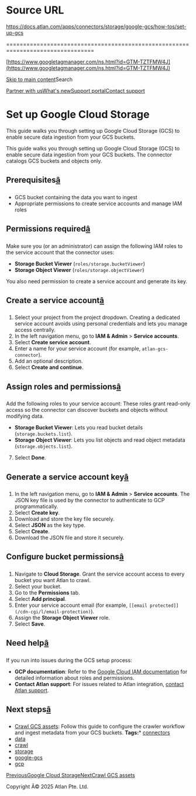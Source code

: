 # Source URL
https://docs.atlan.com/apps/connectors/storage/google-gcs/how-tos/set-up-gcs

================================================================================

<!--
canonical: https://docs.atlan.com/apps/connectors/storage/google-gcs/how-tos/set-up-gcs
link-alternate: https://docs.atlan.com/apps/connectors/storage/google-gcs/how-tos/set-up-gcs
meta-description: Configure Google Cloud Storage for secure metadata ingestion with Atlan.
meta-docsearch:docusaurus_tag: docs-default-current
meta-docsearch:language: en
meta-docsearch:version: current
meta-docusaurus_locale: en
meta-docusaurus_tag: docs-default-current
meta-docusaurus_version: current
meta-generator: Docusaurus v3.8.1
meta-og-description: Configure Google Cloud Storage for secure metadata ingestion with Atlan.
meta-og-locale: en
meta-og-title: Set up Google Cloud Storage | Atlan Documentation
meta-og-url: https://docs.atlan.com/apps/connectors/storage/google-gcs/how-tos/set-up-gcs
meta-twitter:card: summary_large_image
meta-viewport: width=device-width,initial-scale=1
title: Set up Google Cloud Storage | Atlan Documentation
-->

[https://www.googletagmanager.com/ns.html?id=GTM-TZTFMW4J](https://www.googletagmanager.com/ns.html?id=GTM-TZTFMW4J)

[Skip to main content](#__docusaurus_skipToContent_fallback)Search

[Partner with us](https://docs.google.com/forms/d/e/1FAIpQLScuAIhCm2GS7YFstrOjawbP8J7PUmOynQo7wI2yGCcCyEcVSw/viewform)[What's new](https://shipped.atlan.com/)[Support portal](https://atlan.zendesk.com/auth/v2/login/signin?return_to=https%3A%2F%2Fatlan.zendesk.com%2Fhc%2Fen-us&theme=hc&locale=en-us&brand_id=1900000425113&auth_origin=1900000425113%2Cfalse%2Ctrue)[Contact support](/support/submit-request)

Set up Google Cloud Storage
===========================

This guide walks you through setting up Google Cloud Storage (GCS) to enable secure data ingestion from your GCS buckets.

This guide walks you through setting up Google Cloud Storage (GCS) to enable secure data ingestion from your GCS buckets. The connector catalogs GCS buckets and objects only.

Prerequisites[â](#prerequisites "Direct link to Prerequisites")
-----------------------------------------------------------------

* GCS bucket containing the data you want to ingest
* Appropriate permissions to create service accounts and manage IAM roles

Permissions required[â](#permissions-required "Direct link to Permissions required")
--------------------------------------------------------------------------------------

Make sure you (or an administrator) can assign the following IAM roles to the service account that the connector uses:

* **Storage Bucket Viewer** (`roles/storage.bucketViewer`)
* **Storage Object Viewer** (`roles/storage.objectViewer`)

You also need permission to create a service account and generate its key.

Create a service account[â](#create-a-service-account "Direct link to Create a service account")
--------------------------------------------------------------------------------------------------

1. Select your project from the project dropdown.
Creating a dedicated service account avoids using personal credentials and lets you manage access centrally.
2. In the left navigation menu, go to **IAM \& Admin** \> **Service accounts**.
3. Select **Create service account**.
4. Enter a name for your service account (for example, `atlan-gcs-connector`).
5. Add an optional description.
6. Select **Create and continue**.

Assign roles and permissions[â](#assign-roles-and-permissions "Direct link to Assign roles and permissions")
--------------------------------------------------------------------------------------------------------------

Add the following roles to your service account:
These roles grant read\-only access so the connector can discover buckets and objects without modifying data.

* **Storage Bucket Viewer**: Lets you read bucket details (`storage.buckets.list`).
* **Storage Object Viewer**: Lets you list objects and read object metadata (`storage.objects.list`).

7. Select **Done**.

Generate a service account key[â](#generate-a-service-account-key "Direct link to Generate a service account key")
--------------------------------------------------------------------------------------------------------------------

1. In the left navigation menu, go to **IAM \& Admin** \> **Service accounts**.
The JSON key file is used by the connector to authenticate to GCP programmatically.
2. Select **Create key**.
3. Download and store the key file securely.
4. Select **JSON** as the key type.
5. Select **Create**.
6. Download the JSON file and store it securely.

Configure bucket permissions[â](#configure-bucket-permissions "Direct link to Configure bucket permissions")
--------------------------------------------------------------------------------------------------------------

1. Navigate to **Cloud Storage**.
Grant the service account access to every bucket you want Atlan to crawl.
2. Select your bucket.
3. Go to the **Permissions** tab.
4. Select **Add principal**.
5. Enter your service account email (for example, `[[email protected]](/cdn-cgi/l/email-protection)`).
6. Assign the **Storage Object Viewer** role.
7. Select **Save**.

Need help[â](#need-help "Direct link to Need help")
-----------------------------------------------------

If you run into issues during the GCS setup process:

* **GCP documentation**: Refer to the [Google Cloud IAM documentation](https://cloud.google.com/iam/docs) for detailed information about roles and permissions.
* **Contact Atlan support**: For issues related to Atlan integration, [contact Atlan support](/support/submit-request).

Next steps[â](#next-steps "Direct link to Next steps")
--------------------------------------------------------

* [Crawl GCS assets](/apps/connectors/storage/google-gcs/how-tos/crawl-gcs): Follow this guide to configure the crawler workflow and ingest metadata from your GCS buckets.
**Tags:*** [connectors](/tags/connectors)
* [data](/tags/data)
* [crawl](/tags/crawl)
* [storage](/tags/storage)
* [google\-gcs](/tags/google-gcs)
* [gcp](/tags/gcp)

[PreviousGoogle Cloud Storage](/apps/connectors/storage/google-gcs)[NextCrawl GCS assets](/apps/connectors/storage/google-gcs/how-tos/crawl-gcs)

Copyright Â© 2025 Atlan Pte. Ltd.

